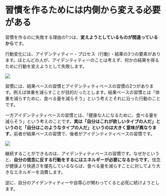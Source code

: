 # 習慣を作るためには内側から変える必要がある

習慣を作るのに失敗する理由の1つは、**変えようとしているものが間違っているから**です。

行動変化には、アイデンティティー・プロセス（行動）・結果の3つの要素があります。ほとんどの人が、アイデンティティーのことは考えず、何かの結果を得るために行動を変えようとして失敗します。

![](https://i.gyazo.com/a9ad2d1304a5c67f385c99538495be54.png)

習慣には、結果ベースの習慣とアイデンティティベースの習慣の2つがあります。例えば体重を減らすことが目的だったとします。結果ベースの習慣とは「体重を減らすために、食べる量を減らそう」という考えとそれに沿った行動のことです。

一方アイデンティティベースの習慣とは、「健康な人になるために、食べる量を減らそう」という考えのことです。**実は「自分はこれが欲しいタイプの人だ」というのと「自分はこのようなタイプの人だ」というのは大きく意味が異なります**。前者が結果ベースの習慣で、後者がアイデンティティベースの習慣です。

![](https://i.gyazo.com/bc106405f66e73b046a32c917e2fd9bd.png)

継続することができるのは、アイデンティティベースの習慣です。なぜかというと、**自分の信念に反する行動をするにはエネルギーが必要になるからです**。信念が健康より快適さを優先しているならば、食べる量を減らすことに対してより大きなエネルギーを消費します。

逆に、自分のアイデンティティーや自尊心が関わってくると必死に続けようとします。

